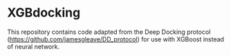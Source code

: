 # XGBdocking
This repository contains code adapted from the Deep Docking protocol (https://github.com/jamesgleave/DD_protocol) for use with XGBoost instead of neural network.
